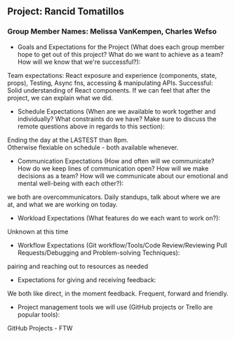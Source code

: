 ## Project: Rancid Tomatillos 
### Group Member Names: Melissa VanKempen, Charles Wefso

- Goals and Expectations for the Project (What does each group member hope to get out of this project? What do we want to achieve as a team? How will we know that we're successful?):

Team expectations: React exposure and experience (components, state, props), Testing, Async fns, accessing & manipulating APIs. 
Successful: Solid understanding of React components. If we can feel that after the project, we can explain what we did. 

- Schedule Expectations (When are we available to work together and individually? What constraints do we have? Make sure to discuss the remote questions above in regards to this section):

Ending the day at the LASTEST than 8pm.  
Otherwise flexiable on schedule - both available whenever. 

- Communication Expectations (How and often will we communicate? How do we keep lines of communication open? How will we make decisions as a team? How will we communicate about our emotional and mental well-being with each other?):

we both are overcommunicators.  Daily standups, talk about where we are at, and what we are working on today.  

- Workload Expectations (What features do we each want to work on?):

Unknown at this time

- Workflow Expectations (Git workflow/Tools/Code Review/Reviewing Pull Requests/Debugging and Problem-solving Techniques):

pairing and reaching out to resources as needed

- Expectations for giving and receiving feedback:

We both like direct, in the moment feedback.  Frequent, forward and friendly. 

- Project management tools we will use (GitHub projects or Trello are popular tools):

GitHub Projects - FTW


